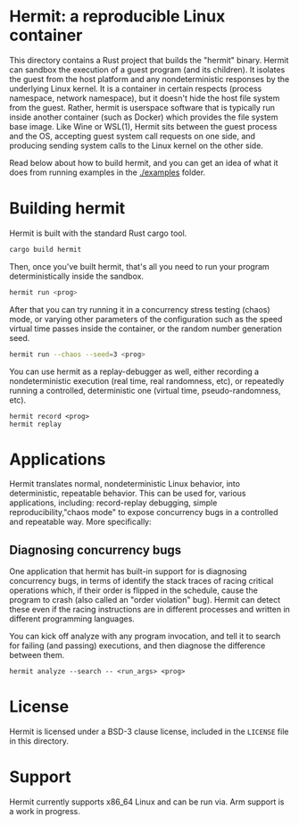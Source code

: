 Hermit: a reproducible Linux container
======================================

This directory contains a Rust project that builds the "hermit" binary.  Hermit can sandbox the execution of a guest program (and its children).  It isolates the guest from the host platform and any nondeterministic responses by the underlying Linux kernel. It is a container in certain respects (process namespace, network namespace), but it doesn't hide the host file system from the guest.  Rather, hermit is userspace software that is typically run inside another container (such as Docker) which provides the file system base image. Like Wine or WSL(1), Hermit sits between the guest process and the OS, accepting guest system call requests on one side, and producing sending system calls to the Linux kernel on the other side.

Read below about how to build hermit, and you can get an idea of what it does from running examples in the [./examples](./examples) folder.

Building hermit
===============

Hermit is built with the standard Rust cargo tool.

```bash
cargo build hermit
```

Then, once you've built hermit, that's all you need to run your program deterministically inside the sandbox.

```bash
hermit run <prog>
```

After that you can try running it in a concurrency stress testing (chaos) mode, or varying other parameters of the configuration such as the speed virtual time passes inside the container, or the random number generation seed.

```bash
hermit run --chaos --seed=3 <prog>
```

You can use hermit as a replay-debugger as well, either recording a nondeterministic execution (real time, real randomness, etc), or repeatedly running a controlled, deterministic one (virtual time, pseudo-randomness, etc).

```
hermit record <prog>
hermit replay
```

Applications
============

Hermit translates normal, nondeterministic Linux behavior, into deterministic, repeatable behavior. This can be used for, various applications, including: record-replay debugging, simple reproducibility,"chaos mode" to expose concurrency bugs in a controlled and repeatable way.  More specifically:

Diagnosing concurrency bugs
---------------------------

One application that hermit has built-in support for is diagnosing concurrency bugs, in terms of identify the stack traces of racing critical operations which, if their order is flipped in the schedule, cause the program to crash (also called an "order violation" bug).  Hermit can detect these even if the racing instructions are in different processes and written in different programming languages.

You can kick off analyze with any program invocation, and tell it to search for failing (and passing) executions, and then diagnose the difference between them.

```
hermit analyze --search -- <run_args> <prog>
```

License
=======

Hermit is licensed under a BSD-3 clause license, included in the `LICENSE` file in this directory.

Support
=======

Hermit currently supports x86_64 Linux and can be run via.  Arm support is a work in progress.

